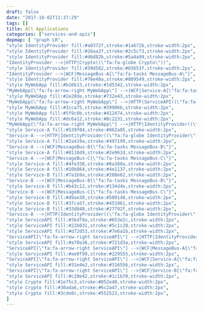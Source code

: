 ```yaml
---
draft: false
date: "2017-10-02T11:37:29"
tags: []
title: All Applications
categories: ["services-and-apis"]
depmap: [ "graph LR",
"style IdentityProvider fill:#a0372f,stroke:#1a672b,stroke-width:2px",
"style IdentityProvider fill:#26aa2f,stroke:#2c5c73,stroke-width:2px",
"style IdentityProvider fill:#d6d82b,stroke:#5a4a99,stroke-width:2px",
"IdentityProvider -->|HTTP|Crypto((\"fa:fa-globe Crypto\"))",
"style IdentityProvider fill:#39d582,stroke:#83653f,stroke-width:2px",
"IdentityProvider -->|WCF|MessageBus-A{\"fa:fa-tasks MessageBus-A\"}",
"style IdentityProvider fill:#76e40a,stroke:#809549,stroke-width:2px",
"style MyWebApp fill:#b16b13,stroke:#1d5342,stroke-width:2px",
"MyWebApp[\"fa:fa-arrow-right MyWebApp\"] -->|WCF|Service-A{\"fa:fa-tasks Service-A\"}",
"style MyWebApp fill:#2e28de,stroke:#732e43,stroke-width:2px",
"MyWebApp[\"fa:fa-arrow-right MyWebApp\"] -->|HTTP|ServiceAPI((\"fa:fa-globe ServiceAPI\"))",
"style MyWebApp fill:#3cca75,stroke:#39906b,stroke-width:2px",
"style MyWebApp fill:#5f9c0b,stroke:#412474,stroke-width:2px",
"style MyWebApp fill:#dc6a12,stroke:#8c2231,stroke-width:2px",
"MyWebApp[\"fa:fa-arrow-right MyWebApp\"] -->|HTTP|IdentityProvider((\"fa:fa-globe IdentityProvider\"))",
"style Service-A fill:#539f04,stroke:#862a85,stroke-width:2px",
"Service-A -->|HTTP|IdentityProvider((\"fa:fa-globe IdentityProvider\"))",
"style Service-A fill:#2a419a,stroke:#497199,stroke-width:2px",
"Service-A -->|WCF|MessageBus-B{\"fa:fa-tasks MessageBus-B\"}",
"style Service-A fill:#0118d9,stroke:#2e962d,stroke-width:2px",
"Service-A -->|WCF|MessageBus-C{\"fa:fa-tasks MessageBus-C\"}",
"style Service-A fill:#4fe338,stroke:#8a388a,stroke-width:2px",
"style Service-A fill:#10b864,stroke:#4e1137,stroke-width:2px",
"style Service-B fill:#7a1b9a,stroke:#208e62,stroke-width:2px",
"Service-B -->|WCF|MessageBus-B{\"fa:fa-tasks MessageBus-B\"}",
"style Service-B fill:#b43c12,stroke:#134d4e,stroke-width:2px",
"Service-B -->|WCF|MessageBus-C{\"fa:fa-tasks MessageBus-C\"}",
"style Service-B fill:#d9ae30,stroke:#509148,stroke-width:2px",
"style Service-B fill:#37ca57,stroke:#451961,stroke-width:2px",
"style Service-B fill:#33d840,stroke:#27792f,stroke-width:2px",
"Service-B -->|HTTP|IdentityProvider((\"fa:fa-globe IdentityProvider\"))",
"style ServiceAPI fill:#3bdf8a,stroke:#653e2c,stroke-width:2px",
"style ServiceAPI fill:#22b031,stroke:#5c1c28,stroke-width:2px",
"style ServiceAPI fill:#d72d53,stroke:#7e6a1b,stroke-width:2px",
"ServiceAPI[\"fa:fa-arrow-right ServiceAPI\"] -->|HTTP|IdentityProvider((\"fa:fa-globe IdentityProvider\"))",
"style ServiceAPI fill:#a70a36,stroke:#721d3a,stroke-width:2px",
"ServiceAPI[\"fa:fa-arrow-right ServiceAPI\"] -->|WCF|MessageBus-A{\"fa:fa-tasks MessageBus-A\"}",
"style ServiceAPI fill:#ae0f99,stroke:#229555,stroke-width:2px",
"ServiceAPI[\"fa:fa-arrow-right ServiceAPI\"] -->|WCF|Service-A{\"fa:fa-tasks Service-A\"}",
"style ServiceAPI fill:#31e4e2,stroke:#316556,stroke-width:2px",
"ServiceAPI[\"fa:fa-arrow-right ServiceAPI\"] -->|WCF|Service-B{\"fa:fa-tasks Service-B\"}",
"style ServiceAPI fill:#c20e42,stroke:#1c1b70,stroke-width:2px",
"style Crypto fill:#1e75c3,stroke:#852e48,stroke-width:2px",
"style Crypto fill:#30ada6,stroke:#6c2a47,stroke-width:2px",
"style Crypto fill:#3cde8c,stroke:#552523,stroke-width:2px",
]
---
```

			